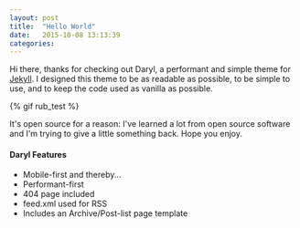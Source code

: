 ```yaml
---
layout: post
title:  "Hello World"
date:   2015-10-08 13:13:39
categories:
---
```

Hi there, thanks for checking out Daryl, a performant and simple theme for [Jekyll](http://jekyllrb.com). I designed this theme to be as readable as possible, to be simple to use, and to keep the code used as vanilla as possible.

{% gif rub_test %}

It's open source for a reason: I've learned a lot from open source software and I'm trying to give a little something back. Hope you enjoy.

#### Daryl Features
- Mobile-first and thereby...
- Performant-first
- 404 page included
- feed.xml used for RSS
- Includes an Archive/Post-list page template
